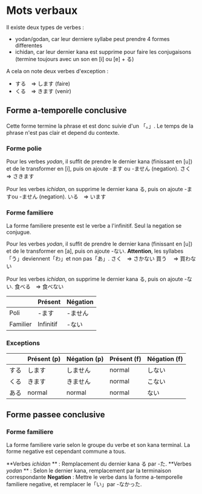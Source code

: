 <!-- TITLE: Mots Verbaux -->
<!-- SUBTITLE: Equivalents des verbes -->

# Mots verbaux
Il existe deux types de verbes :
- yodan/godan, car leur derniere syllabe peut prendre 4 formes differentes
- ichidan, car leur dernier kana est supprime pour faire les conjugaisons (termine toujours avec un son en [i] ou [e] + る)

A cela on note deux verbes d'exception :
- する　=> します (faire)
- くる　=> きます (venir)

## Forme a-temporelle conclusive
Cette forme termine la phrase et est donc suivie d'un 「。」.
Le temps de la phrase n'est pas clair et depend du contexte.

### Forme polie

Pour les verbes *yodan*, il suffit de prendre le dernier kana (finissant en [u]) et de le transformer en [i], puis on ajoute -ます ou -ません (negation).
さく　=> さきます

Pour les verbes *ichidan*, on supprime le dernier kana る, puis on ajoute -ますou -ません (negation).
いる　=> います

### Forme familiere
La forme familiere presente est le verbe a l'infinitif. Seul la negation se conjugue.

Pour les verbes *yodan*, il suffit de prendre le dernier kana (finissant en [u]) et de le transformer en [a], puis on ajoute -ない.
**Attention**, les syllabes 「う」deviennent「わ」et non pas「あ」.
さく　=> さかない
買う 　=> 買わない

Pour les verbes *ichidan*, on supprime le dernier kana る, puis on ajoute -ない.
食べる　=> 食べない

|          | Présent   | Négation |
|----------|-----------|----------|
| Poli     | -ます     | -ません  |
| Familier | Infinitif | -ない    |

### Exceptions
|      | Présent (p) | Négation (p) | Présent (f) | Négation (f) |
|------|-------------|--------------|-------------|--------------|
| する | します      | しません     | normal      | しない       |
| くる | きます      | きません     | normal      | こない       |
| ある | normal      | normal       | normal      | ない         |


## Forme passee conclusive

### Forme familiere
La forme familiere varie selon le groupe du verbe et son kana terminal. 
La forme negative est cependant commune a tous.

**Verbes *ichidan* ** : Remplacement du dernier kana る par -た.
**Verbes *yodan* ** : Selon le dernier kana, remplacement par la terminaison correspondante
**Negation** : Mettre le verbe dans la forme a-temporelle familiere negative, et remplacer le「い」par -なかった.


